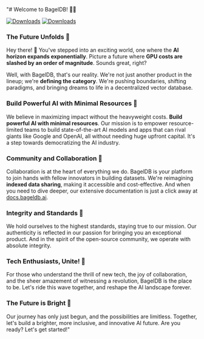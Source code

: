 "# Welcome to BagelDB! 🥯🚀

[![Downloads](https://static.pepy.tech/badge/betabageldb)](https://pepy.tech/project/betabageldb)
[![Downloads](https://static.pepy.tech/badge/betabageldb/week)](https://pepy.tech/project/betabageldb)

### **The Future Unfolds** 🥯

Hey there! 👋 You've stepped into an exciting world, one where the **AI horizon expands exponentially**. Picture a future where **GPU costs are slashed by an order of magnitude**. Sounds great, right? 

Well, with BagelDB, that's our reality. We're not just another product in the lineup; we're **defining the category**. We're pushing boundaries, shifting paradigms, and bringing dreams to life in a decentralized vector database.

### **Build Powerful AI with Minimal Resources** 🥯

We believe in maximizing impact without the heavyweight costs. **Build powerful AI with minimal resources**. Our mission is to empower resource-limited teams to build state-of-the-art AI models and apps that can rival giants like Google and OpenAI, all without needing huge upfront capital. It's a step towards democratizing the AI industry. 

### **Community and Collaboration** 🥯

Collaboration is at the heart of everything we do. BagelDB is your platform to join hands with fellow innovators in building datasets. We're reimagining **indexed data sharing**, making it accessible and cost-effective. And when you need to dive deeper, our extensive documentation is just a click away at [docs.bageldb.ai](https://docs.bageldb.ai).

### **Integrity and Standards** 🥯

We hold ourselves to the highest standards, staying true to our mission. Our authenticity is reflected in our passion for bringing you an exceptional product. And in the spirit of the open-source community, we operate with absolute integrity.

### **Tech Enthusiasts, Unite!** 🥯

For those who understand the thrill of new tech, the joy of collaboration, and the sheer amazement of witnessing a revolution, BagelDB is the place to be. Let's ride this wave together, and reshape the AI landscape forever.

### **The Future is Bright** 🥯

Our journey has only just begun, and the possibilities are limitless. Together, let's build a brighter, more inclusive, and innovative AI future. Are you ready? Let's get started!"
